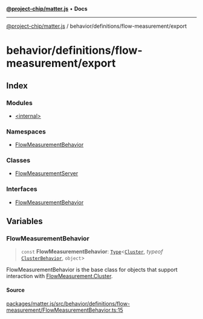 [**@project-chip/matter.js**](../../../../README.md) • **Docs**

***

[@project-chip/matter.js](../../../../modules.md) / behavior/definitions/flow-measurement/export

# behavior/definitions/flow-measurement/export

## Index

### Modules

- [\<internal\>](-internal-/README.md)

### Namespaces

- [FlowMeasurementBehavior](namespaces/FlowMeasurementBehavior/README.md)

### Classes

- [FlowMeasurementServer](classes/FlowMeasurementServer.md)

### Interfaces

- [FlowMeasurementBehavior](interfaces/FlowMeasurementBehavior.md)

## Variables

### FlowMeasurementBehavior

> `const` **FlowMeasurementBehavior**: [`Type`](../../../cluster/export/namespaces/ClusterBehavior/interfaces/Type.md)\<[`Cluster`](../../../../cluster/export/namespaces/FlowMeasurement/interfaces/Cluster.md), *typeof* [`ClusterBehavior`](../../../cluster/export/namespaces/ClusterBehavior/README.md), `object`\>

FlowMeasurementBehavior is the base class for objects that support interaction with [FlowMeasurement.Cluster](../../../../cluster/export/namespaces/FlowMeasurement/README.md#cluster).

#### Source

[packages/matter.js/src/behavior/definitions/flow-measurement/FlowMeasurementBehavior.ts:15](https://github.com/project-chip/matter.js/blob/7a8cbb56b87d4ccf34bec5a9a95ab40a1711324f/packages/matter.js/src/behavior/definitions/flow-measurement/FlowMeasurementBehavior.ts#L15)
